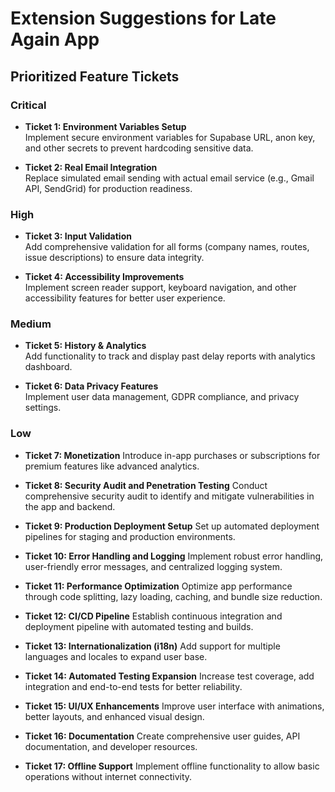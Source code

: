 # Extension Suggestions for Late Again App

## Prioritized Feature Tickets

### Critical
- **Ticket 1: Environment Variables Setup**  
  Implement secure environment variables for Supabase URL, anon key, and other secrets to prevent hardcoding sensitive data.

- **Ticket 2: Real Email Integration**  
  Replace simulated email sending with actual email service (e.g., Gmail API, SendGrid) for production readiness.

### High
- **Ticket 3: Input Validation**  
  Add comprehensive validation for all forms (company names, routes, issue descriptions) to ensure data integrity.

- **Ticket 4: Accessibility Improvements**  
  Implement screen reader support, keyboard navigation, and other accessibility features for better user experience.

### Medium
- **Ticket 5: History & Analytics**  
  Add functionality to track and display past delay reports with analytics dashboard.

- **Ticket 6: Data Privacy Features**  
  Implement user data management, GDPR compliance, and privacy settings.

### Low
- **Ticket 7: Monetization**
  Introduce in-app purchases or subscriptions for premium features like advanced analytics.

- **Ticket 8: Security Audit and Penetration Testing**
  Conduct comprehensive security audit to identify and mitigate vulnerabilities in the app and backend.

- **Ticket 9: Production Deployment Setup**
  Set up automated deployment pipelines for staging and production environments.

- **Ticket 10: Error Handling and Logging**
  Implement robust error handling, user-friendly error messages, and centralized logging system.

- **Ticket 11: Performance Optimization**
  Optimize app performance through code splitting, lazy loading, caching, and bundle size reduction.

- **Ticket 12: CI/CD Pipeline**
  Establish continuous integration and deployment pipeline with automated testing and builds.

- **Ticket 13: Internationalization (i18n)**
  Add support for multiple languages and locales to expand user base.

- **Ticket 14: Automated Testing Expansion**
  Increase test coverage, add integration and end-to-end tests for better reliability.

- **Ticket 15: UI/UX Enhancements**
  Improve user interface with animations, better layouts, and enhanced visual design.

- **Ticket 16: Documentation**
  Create comprehensive user guides, API documentation, and developer resources.

- **Ticket 17: Offline Support**
  Implement offline functionality to allow basic operations without internet connectivity.